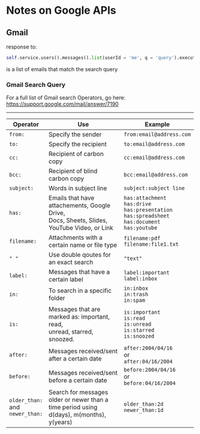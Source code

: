 # Notes on Google APIs

## Gmail
response to:
```py
self.service.users().messages().list(userId = 'me', q = 'query').execute()
```
is a list of emails that match the search query

### Gmail Search Query
For a full list of Gmail search Operators, go here: <https://support.google.com/mail/answer/7190>

--------------------------------------------------------

| **Operator** | **Use** | **Example** |
|---|---|---|
| `from:` | Specify the sender | `from:email@address.com` |
| `to:` | Specify the recipient | `to:email@address.com` |
| `cc:` | Recipient of carbon copy | `cc:email@address.com` |
| `bcc:` | Recipient of blind carbon copy | `bcc:email@address.com` |
| `subject:` | Words in subject line | `subject:subject line` |
| `has:` | Emails that have attachements, Google Drive,<br>Docs, Sheets, Slides, YouTube Video, or Link | `has:attachment`<br>`has:drive`<br>`has:presentation`<br>`has:spreadsheet`<br>`has:document`<br>`has:youtube` |
| `filename:` | Attachments with a certain name or file type | `filename:pdf`<br>`filename:file1.txt` |
| `" "` | Use double qoutes for an exact search | `"text"` |
| `label:` | Messages that have a certain label | `label:important`<br>`label:inbox` |
| `in:` | To search in a specific folder | `in:inbox`<br>`in:trash`<br>`in:spam` |
| `is:` | Messages that are marked as: important, read,<br>unread, starred, snoozed. | `is:important`<br>`is:read`<br>`is:unread`<br>`is:starred`<br>`is:snoozed` |
| `after:` | Messages received/sent after a certain date | `after:2004/04/16`<br>or<br>`after:04/16/2004` |
| `before:` | Messages received/sent before a certain date | `before:2004/04/16`<br>or<br>`before:04/16/2004` |
| `older_than:`<br>and <br>`newer_than:` | Search for messages older or newer than a <br>time period using d(days), m(months), y(years) | `older_than:2d`<br>`newer_than:1d` |


